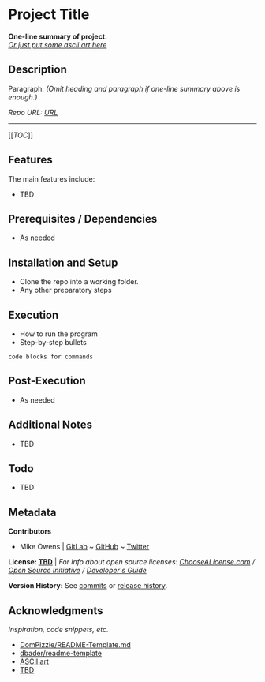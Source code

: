 # Project Title

**One-line summary of project.** \
*[Or just put some ascii art here](http://www.patorjk.com/software/taag)*

## Description

Paragraph. *(Omit heading and paragraph if one-line summary above is enough.)*

*Repo URL: [URL](URL)*

* * * * *

[[_TOC_]]

## Features

The main features include:

* TBD

## Prerequisites / Dependencies

* As needed

## Installation and Setup

* Clone the repo into a working folder.
* Any other preparatory steps

## Execution

* How to run the program
* Step-by-step bullets
```
code blocks for commands
```

## Post-Execution

* As needed

## Additional Notes

* TBD

## Todo

* TBD

## Metadata

**Contributors**

* Mike Owens | [GitLab](https://gitlab.com/mikeo85) ~ [GitHub](https://github.com/mikeo85) ~ [Twitter](https://twitter.com/quietmike8192)

**License: [TBD](LICENSE)** | *For info about open source licenses: [ChooseALicense.com](https://choosealicense.com) / [Open Source Initiative](https://opensource.org/licenses) / [Developer's Guide](https://www.toptal.com/open-source/developers-guide-to-open-source-licenses)*

**Version History:** See [commits](../../commits) or [release history](../../releases).

## Acknowledgments

*Inspiration, code snippets, etc.*

* [DomPizzie/README-Template.md](https://gist.github.com/DomPizzie/7a5ff55ffa9081f2de27c315f5018afc)
* [dbader/readme-template](https://github.com/dbader/readme-template)
* [ASCII art](http://www.patorjk.com/software/taag)
* [TBD](URL)

